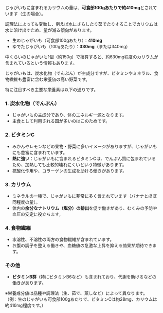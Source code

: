 じゃがいもに含まれるカリウムの量は、**可食部100gあたりで約410mg**とされています（生の場合）。

調理法によっても変動し、例えば水にさらしたり茹でたりすることでカリウムは水に溶け出すため、量が減る傾向があります。

- 生のじゃがいも（可食部100gあたり）：**410mg**
- ゆでたじゃがいも（100gあたり）：**330mg**（または340mg）

中くらいのじゃがいも1個（約150g）で換算すると、約630mg程度のカリウムが含まれているという情報もあります。

じゃがいもは、炭水化物（でんぷん）が主成分ですが、ビタミンやミネラル、食物繊維も豊富に含む栄養価の高い野菜です。

特に注目すべき主要な栄養素は以下の通りです。

### 1. 炭水化物（でんぷん）

- じゃがいもの主成分であり、体のエネルギー源となります。
- 主食として利用される国が多いのはこのためです。

### 2. ビタミンC

- みかんやレモンなどの果物・野菜に多いイメージがありますが、じゃがいもにも豊富に含まれています。
- **熱に強い**：じゃがいもに含まれるビタミンCは、でんぷん質に包まれているため、加熱しても比較的壊れにくいという特徴があります。
- 抗酸化作用や、コラーゲンの生成を助ける働きがあります。

### 3. カリウム

- ミネラルの一種で、じゃがいもに非常に多く含まれています（バナナとほぼ同程度の量）。
- 体内の**余分なナトリウム（塩分）の排出**を促す働きがあり、むくみの予防や血圧の安定に役立ちます。

### 4. 食物繊維

- 水溶性、不溶性の両方の食物繊維が含まれています。
- お腹の調子を整える働きや、血糖値の急激な上昇を抑える効果が期待できます。

### その他

- **ビタミンB群**（特にビタミンB6など）も含まれており、代謝を助けるなどの働きがあります。

※栄養成分値は品種や調理法（生、茹で、蒸しなど）によって異なります。 （例：生のじゃがいも可食部100gあたりで、ビタミンCは約28mg、カリウムは約410mg程度です。）